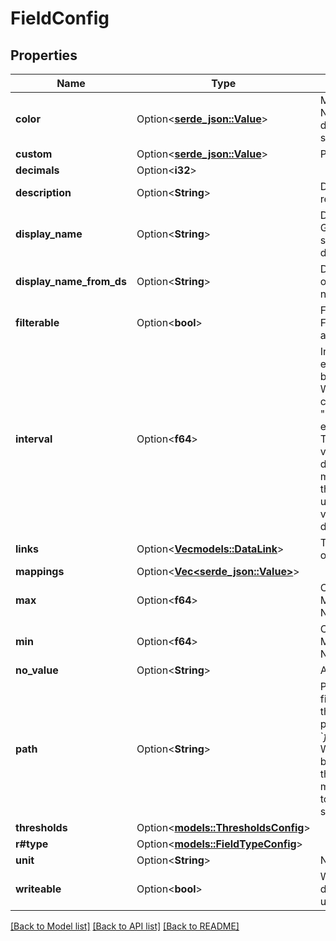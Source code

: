 # FieldConfig

## Properties

Name | Type | Description | Notes
------------ | ------------- | ------------- | -------------
**color** | Option<[**serde_json::Value**](.md)> | Map values to a display color NOTE: this interface is under development in the frontend... so simple map for now | [optional]
**custom** | Option<[**serde_json::Value**](.md)> | Panel Specific Values | [optional]
**decimals** | Option<**i32**> |  | [optional]
**description** | Option<**String**> | Description is human readable field metadata | [optional]
**display_name** | Option<**String**> | DisplayName overrides Grafana default naming, should not be used from a data source | [optional]
**display_name_from_ds** | Option<**String**> | DisplayNameFromDS overrides Grafana default naming strategy. | [optional]
**filterable** | Option<**bool**> | Filterable indicates if the Field's data can be filtered by additional calls. | [optional]
**interval** | Option<**f64**> | Interval indicates the expected regular step between values in the series. When an interval exists, consumers can identify \"missing\" values when the expected value is not present. The grafana timeseries visualization will render disconnected values when missing values are found it the time field. The interval uses the same units as the values.  For time.Time, this is defined in milliseconds. | [optional]
**links** | Option<[**Vec<models::DataLink>**](DataLink.md)> | The behavior when clicking on a result | [optional]
**mappings** | Option<[**Vec<serde_json::Value>**](serde_json::Value.md)> |  | [optional]
**max** | Option<**f64**> | ConfFloat64 is a float64. It Marshals float64 values of NaN of Inf to null. | [optional]
**min** | Option<**f64**> | ConfFloat64 is a float64. It Marshals float64 values of NaN of Inf to null. | [optional]
**no_value** | Option<**String**> | Alternative to empty string | [optional]
**path** | Option<**String**> | Path is an explicit path to the field in the datasource. When the frame meta includes a path, this will default to `${frame.meta.path}/${field.name}  When defined, this value can be used as an identifier within the datasource scope, and may be used as an identifier to update values in a subsequent request | [optional]
**thresholds** | Option<[**models::ThresholdsConfig**](ThresholdsConfig.md)> |  | [optional]
**r#type** | Option<[**models::FieldTypeConfig**](FieldTypeConfig.md)> |  | [optional]
**unit** | Option<**String**> | Numeric Options | [optional]
**writeable** | Option<**bool**> | Writeable indicates that the datasource knows how to update this value | [optional]

[[Back to Model list]](../README.md#documentation-for-models) [[Back to API list]](../README.md#documentation-for-api-endpoints) [[Back to README]](../README.md)


